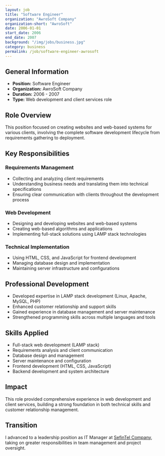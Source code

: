 ```yaml
---
layout: job
title: "Software Engineer"
organization: "AwroSoft Company"
organization-short: "AwroSoft"
date: 2006-01-01
start_date: 2006
end_date: 2007
background: "/img/jobs/business.jpg"
category: business
permalink: /job/software-engineer-awrosoft
---
```


## General Information

- **Position:** Software Engineer
- **Organization:** AwroSoft Company
- **Duration:** 2006 - 2007
- **Type:** Web development and client services role

## Role Overview

This position focused on creating websites and web-based systems for various clients, involving the complete software development lifecycle from requirements gathering to deployment.

## Key Responsibilities

### Requirements Management
- Collecting and analyzing client requirements
- Understanding business needs and translating them into technical specifications
- Ensuring clear communication with clients throughout the development process

### Web Development
- Designing and developing websites and web-based systems
- Creating web-based algorithms and applications
- Implementing full-stack solutions using LAMP stack technologies

### Technical Implementation
- Using HTML, CSS, and JavaScript for frontend development
- Managing database design and implementation
- Maintaining server infrastructure and configurations

## Professional Development

- Developed expertise in LAMP stack development (Linux, Apache, MySQL, PHP)
- Enhanced customer relationship and support skills
- Gained experience in database management and server maintenance
- Strengthened programming skills across multiple languages and tools

## Skills Applied

- Full-stack web development (LAMP stack)
- Requirements analysis and client communication
- Database design and management
- Server maintenance and configuration
- Frontend development (HTML, CSS, JavaScript)
- Backend development and system architecture

## Impact

This role provided comprehensive experience in web development and client services, building a strong foundation in both technical skills and customer relationship management.

## Transition

I advanced to a leadership position as IT Manager at [SefinTel Company](/jobs/it-manager), taking on greater responsibilities in team management and project oversight.
